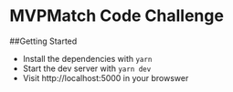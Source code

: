 # MVPMatch Code Challenge

##Getting Started
- Install the dependencies with `yarn`
- Start the dev server with `yarn dev`
- Visit http://localhost:5000 in your browswer
